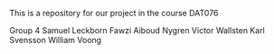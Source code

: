 This is a repository for our project in the course DAT076

Group 4
Samuel Leckborn
Fawzi Aiboud Nygren
Victor Wallsten
Karl Svensson
William Voong
